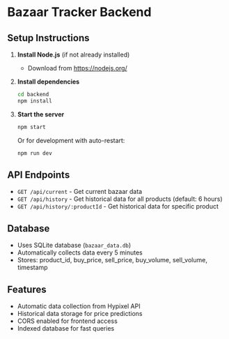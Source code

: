# Bazaar Tracker Backend

## Setup Instructions

1. **Install Node.js** (if not already installed)
   - Download from https://nodejs.org/

2. **Install dependencies**
   ```bash
   cd backend
   npm install
   ```

3. **Start the server**
   ```bash
   npm start
   ```
   Or for development with auto-restart:
   ```bash
   npm run dev
   ```

## API Endpoints

- `GET /api/current` - Get current bazaar data
- `GET /api/history` - Get historical data for all products (default: 6 hours)
- `GET /api/history/:productId` - Get historical data for specific product

## Database

- Uses SQLite database (`bazaar_data.db`)
- Automatically collects data every 5 minutes
- Stores: product_id, buy_price, sell_price, buy_volume, sell_volume, timestamp

## Features

- Automatic data collection from Hypixel API
- Historical data storage for price predictions
- CORS enabled for frontend access
- Indexed database for fast queries